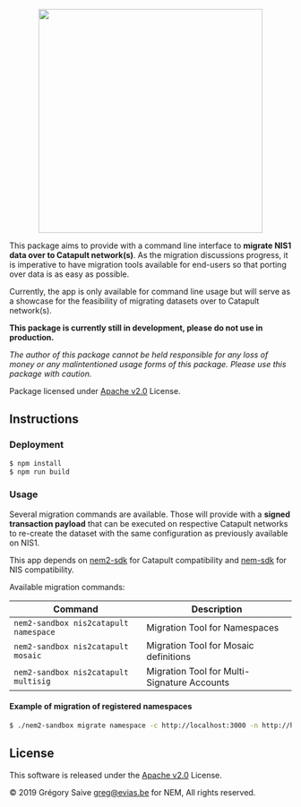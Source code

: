 <p align="center"><img src="https://nem.io/wp-content/themes/nem/img/logo-nem.svg" width="400"></p>

This package aims to provide with a command line interface to **migrate NIS1 data over to Catapult network(s)**. As the migration discussions progress, it is imperative to have migration tools available for end-users so that porting over data is as easy as possible. 

Currently, the app is only available for command line usage but will serve as a showcase for the feasibility of migrating datasets over to Catapult network(s).

**This package is currently still in development, please do not use in production.**

*The author of this package cannot be held responsible for any loss of money or any malintentioned usage forms of this package. Please use this package with caution.*

Package licensed under [Apache v2.0](LICENSE) License.

## Instructions

### Deployment

```bash
$ npm install
$ npm run build
```

### Usage

Several migration commands are available. Those will provide with a **signed transaction payload** that can be executed on respective Catapult networks to re-create the dataset with the same configuration as previously available on NIS1.

This app depends on [nem2-sdk](https://www.npmjs.com/package/nem2-sdk) for Catapult compatibility and [nem-sdk](https://www.npmjs.com/package/nem-sdk) for NIS compatibility.

Available migration commands:

| Command | Description |
| --- | --- |
| `nem2-sandbox nis2catapult namespace` | Migration Tool for Namespaces |
| `nem2-sandbox nis2catapult mosaic` | Migration Tool for Mosaic definitions |
| `nem2-sandbox nis2catapult multisig` | Migration Tool for Multi-Signature Accounts |

#### Example of migration of registered namespaces

```bash
$ ./nem2-sandbox migrate namespace -c http://localhost:3000 -n http://hugealice.nem.ninja:7890 -p dd19f3f3178c0867771eed180310a484e1b76527f7a271e3c8b5264e4a5aa414
```

## License

This software is released under the [Apache v2.0](LICENSE) License.

© 2019 Grégory Saive <greg@evias.be> for NEM, All rights reserved.
